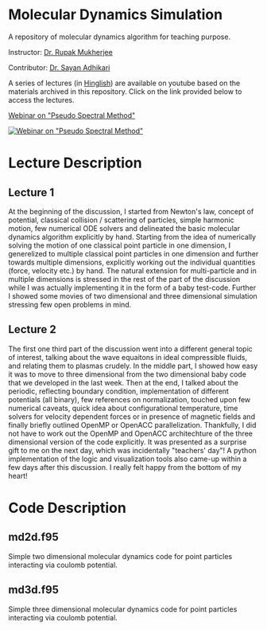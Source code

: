 Molecular Dynamics Simulation
==============================
A repository of molecular dynamics algorithm for teaching purpose.

Instructor: [Dr. Rupak Mukherjee](https://github.com/RupakMukherjee)

Contributor: [Dr. Sayan Adhikari](https://github.com/sayanadhikari)

A series of lectures (in [Hinglish](https://en.wikipedia.org/wiki/Hinglish)) are available on youtube based on the materials archived in this repository. Click on the link provided below to access the lectures.


[Webinar on "Pseudo Spectral Method"](https://www.youtube.com/playlist?list=PLbX_ZyxeXxSJWJw99-baWL3Xk5qoHKfGM)

[![Webinar on "Pseudo Spectral Method"](http://img.youtube.com/vi/vdv5kXVna0I/0.jpg)](https://www.youtube.com/embed/videoseries?list=PLbX_ZyxeXxSJWJw99-baWL3Xk5qoHKfGM)

# Lecture Description

## Lecture 1
At the beginning of the discussion, I started from Newton's law, concept of potential, classical collision / scattering of particles, simple harmonic motion, few numerical ODE solvers and delineated the basic molecular dynamics algorithm explicitly by hand. Starting from the idea of numerically solving the motion of one classical point particle in one dimension, I generelized to multiple classical point particles in one dimension and further towards multiple dimensions, explicitly working out the individual quantities (force, velocity etc.) by hand. The natural extension for multi-particle and in multiple dimensions is stressed in the rest of the part of the discussion while I was actually implementing it in the form of a baby test-code. Further I showed some movies of two dimensional and three dimensional simulation stressing few open problems in mind.

## Lecture 2
The first one third part of the discussion went into a different general topic of interest, talking about the wave equaitons in ideal compressible fluids, and relating them to plasmas crudely. In the middle part, I showed how easy it was to move to three dimensional from the two dimensional baby code that we developed in the last week. Then at the end, I talked about the periodic, reflecting boundary condition, implementation of different potentials (all binary), few references on normalization, touched upon few numerical caveats, quick idea about configurational temperature, time solvers for velocity dependent forces or in presence of magnetic fields and finally briefly outlined OpenMP or OpenACC parallelization. Thankfully, I did not have to work out the OpenMP and OpenACC architechture of the three dimensional version of the code explicitly. It was presented as a surprise gift to me on the next day, which was incidentally "teachers' day"! A python implementation of the logic and visualization tools also came-up within a few days after this discussion. I really felt happy from the bottom of my heart! 

# Code Description

## md2d.f95
Simple two dimensional molecular dynamics code for point particles interacting via coulomb potential.

## md3d.f95
Simple three dimensional molecular dynamics code for point particles interacting via coulomb potential.
